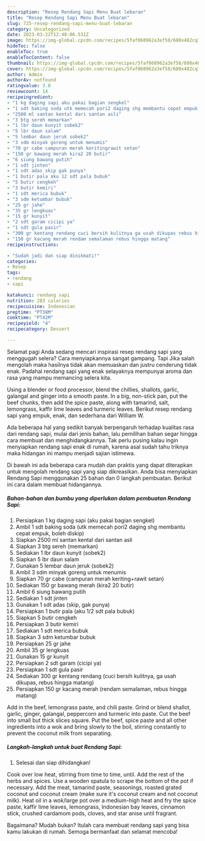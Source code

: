 ```yaml
---
description: "Resep Rendang Sapi Menu Buat lebaran"
title: "Resep Rendang Sapi Menu Buat lebaran"
slug: 725-resep-rendang-sapi-menu-buat-lebaran
category: Uncategorized
date: 2023-03-22T12:48:06.531Z
image: https://img-global.cpcdn.com/recipes/5faf068962a3ef58/680x482cq70/rendang-sapi-foto-resep-utama.jpg
hideToc: false
enableToc: true
enableTocContent: false
thumbnail: https://img-global.cpcdn.com/recipes/5faf068962a3ef58/680x482cq70/rendang-sapi-foto-resep-utama.jpg
cover: https://img-global.cpcdn.com/recipes/5faf068962a3ef58/680x482cq70/rendang-sapi-foto-resep-utama.jpg
author: Admin
authorAv: notfound
ratingvalue: 3.8
reviewcount: 14
recipeingredient:
- "1 kg daging sapi aku pakai bagian sengkel"
- "1 sdt baking soda utk memecah pori2 daging shg membantu cepat empuk boleh diskip"
- "2500 ml santan kental dari santan asli"
- "3 btg sereh memarkan"
- "1 lbr daun kunyit sobek2"
- "5 lbr daun salam"
- "5 lembar daun jeruk sobek2"
- "3 sdm minyak goreng untuk menumis"
- "70 gr cabe campuran merah keritingrawit setan"
- "150 gr bawang merah kira2 20 butir"
- "6 siung bawang putih"
- "1 sdt jinten"
- "1 sdt adas skip gak punya"
- "1 butir pala aku 12 sdt pala bubuk"
- "5 butir cengkeh"
- "3 butir kemiri"
- "1 sdt merica bubuk"
- "3 sdm ketumbar bubuk"
- "25 gr jahe"
- "35 gr lengkuas"
- "15 gr kunyit"
- "2 sdt garam cicipi ya"
- "1 sdt gula pasir"
- "300 gr kentang rendang cuci bersih kulitnya ga usah dikupas rebus hingga matang"
- "150 gr kacang merah rendam semalaman rebus hingga matang"
recipeinstructions:

- "Sudah jadi dan siap dinikmati!"
categories:
- Resep
tags:
- rendang
- sapi

katakunci: rendang sapi 
nutrition: 283 calories
recipecuisine: Indonesian
preptime: "PT38M"
cooktime: "PT42M"
recipeyield: "4"
recipecategory: Dessert

---
```



Selamat pagi Anda sedang mencari inspirasi resep rendang sapi yang menggugah selera? Cara menyiapkannya sangat gampang. Tapi Jika salah mengolah maka hasilnya tidak akan memuaskan dan justru cenderung tidak enak. Padahal rendang sapi yang enak selayaknya mempunyai aroma dan rasa yang mampu memancing selera kita.


Using a blender or food processor, blend the chillies, shallots, garlic, galangal and ginger into a smooth paste. In a big, non-stick pan, put the beef chunks, then add the spice paste, along with tamarind, salt, lemongrass, kaffir lime leaves and turmeric leaves. Berikut resep rendang sapi yang empuk, enak, dan sederhana dari William W.

Ada beberapa hal yang sedikit banyak berpengaruh terhadap kualitas rasa dari rendang sapi, mulai dari jenis bahan, lalu pemilihan bahan segar hingga cara membuat dan menghidangkannya. Tak perlu pusing kalau ingin menyiapkan rendang sapi enak di rumah, karena asal sudah tahu triknya maka hidangan ini mampu menjadi sajian istimewa.


Di bawah ini ada beberapa cara mudah dan praktis yang dapat diterapkan untuk mengolah rendang sapi yang siap dikreasikan. Anda bisa menyiapkan Rendang Sapi menggunakan 25 bahan dan 0 langkah pembuatan. Berikut ini cara dalam membuat hidangannya.

<!--inarticleads1-->

##### Bahan-bahan dan bumbu yang diperlukan dalam pembuatan Rendang Sapi:

1. Persiapkan 1 kg daging sapi (aku pakai bagian sengkel)
1. Ambil 1 sdt baking soda (utk memecah pori2 daging shg membantu cepat empuk, boleh diskip)
1. Siapkan 2500 ml santan kental dari santan asli
1. Siapkan 3 btg sereh (memarkan)
1. Sediakan 1 lbr daun kunyit (sobek2)
1. Siapkan 5 lbr daun salam
1. Gunakan 5 lembar daun jeruk (sobek2)
1. Ambil 3 sdm minyak goreng untuk menumis
1. Siapkan 70 gr cabe (campuran merah keriting+rawit setan)
1. Sediakan 150 gr bawang merah (kira2 20 butir)
1. Ambil 6 siung bawang putih
1. Sediakan 1 sdt jinten
1. Gunakan 1 sdt adas (skip, gak punya)
1. Persiapkan 1 butir pala (aku 1/2 sdt pala bubuk)
1. Siapkan 5 butir cengkeh
1. Persiapkan 3 butir kemiri
1. Sediakan 1 sdt merica bubuk
1. Siapkan 3 sdm ketumbar bubuk
1. Persiapkan 25 gr jahe
1. Ambil 35 gr lengkuas
1. Gunakan 15 gr kunyit
1. Persiapkan 2 sdt garam (cicipi ya)
1. Persiapkan 1 sdt gula pasir
1. Sediakan 300 gr kentang rendang (cuci bersih kulitnya, ga usah dikupas, rebus hingga matang)
1. Persiapkan 150 gr kacang merah (rendam semalaman, rebus hingga matang)


Add in the beef, lemongrass paste, and chili paste. Grind or blend shallot, garlic, ginger, galangal, peppercorn and turmeric into paste. Cut the beef into small but thick slices square. Put the beef, spice paste and all other ingredients into a wok and bring slowly to the boil, stirring constantly to prevent the coconut milk from separating. 

<!--inarticleads2-->

##### Langkah-langkah untuk buat Rendang Sapi:


1. Selesai dan siap dihidangkan!

Cook over low heat, stirring from time to time, until. Add the rest of the herbs and spices. Use a wooden spatula to scrape the bottom of the pot if necessary. Add the meat, tamarind paste, seasonings, roasted grated coconut and coconut cream (make sure it&#39;s coconut cream and not coconut milk). Heat oil in a wok/large pot over a medium-high heat and fry the spice paste, kaffir lime leaves, lemongrass, Indonesian bay leaves, cinnamon stick, crushed cardamom pods, cloves, and star anise until fragrant. 

Bagaimana? Mudah bukan? Itulah cara membuat rendang sapi yang bisa kamu lakukan di rumah. Semoga bermanfaat dan selamat mencoba!
